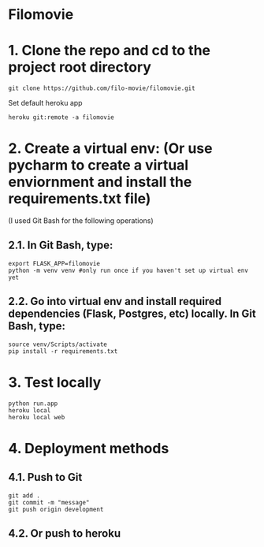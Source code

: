 # Filomovie


# 1. Clone the repo and cd to the project root directory
```
git clone https://github.com/filo-movie/filomovie.git
```

Set default heroku app
```
heroku git:remote -a filomovie

```


# 2. Create a virtual env: (Or use pycharm to create a virtual enviornment and install the requirements.txt file)

(I used Git Bash for the following operations)

## 2.1. In Git Bash, type: 
```
export FLASK_APP=filomovie 	
python -m venv venv #only run once if you haven't set up virtual env yet
```

## 2.2. Go into virtual env and install required dependencies (Flask, Postgres, etc) locally. In Git Bash, type:
```
source venv/Scripts/activate
pip install -r requirements.txt
```

# 3. Test locally
```
python run.app
heroku local
heroku local web
```


# 4. Deployment methods

## 4.1. Push to Git
```
git add .
git commit -m "message"
git push origin development
``` 

## 4.2. Or push to heroku

